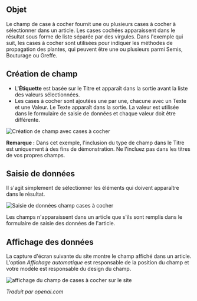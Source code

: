 <!-- Filename: J3.x:Adding_custom_fields/Checkboxes_Field / Display title: Champ de cases à cocher -->

## Objet

Le champ de case à cocher fournit une ou plusieurs cases à cocher à sélectionner dans un article. Les cases cochées apparaissent dans le résultat sous forme de liste séparée par des virgules. Dans l'exemple qui suit, les cases à cocher sont utilisées pour indiquer les méthodes de propagation des plantes, qui peuvent être une ou plusieurs parmi Semis, Bouturage ou Greffe.

## Création de champ

* L'**Étiquette** est basée sur le Titre et apparaît dans la sortie avant la liste des valeurs sélectionnées.
* Les cases à cocher sont ajoutées une par une, chacune avec un Texte et une Valeur. Le Texte apparaît dans la sortie. La valeur est utilisée dans le formulaire de saisie de données et chaque valeur doit être différente.

![Création de champ avec cases à cocher](../../../en/images/fields/fields-checkboxes-edit.png)

**Remarque :** Dans cet exemple, l'inclusion du type de champ dans le Titre est uniquement à des fins de démonstration. Ne l'incluez pas dans les titres de vos propres champs.

## Saisie de données

Il s'agit simplement de sélectionner les éléments qui doivent apparaître dans le résultat.

![Saisie de données champ cases à cocher](../../../en/images/fields/fields-checkboxes-data-entry.png)

Les champs n'apparaissent dans un article que s'ils sont remplis dans le formulaire de saisie des données de l'article.

## Affichage des données

La capture d'écran suivante du site montre le champ affiché dans un article. L'option *Affichage automatique* est responsable de la position du champ et votre modèle est responsable du design du champ.

![affichage du champ de cases à cocher sur le site](../../../en/images/fields/fields-checkboxes-site.png)

*Traduit par openai.com*

